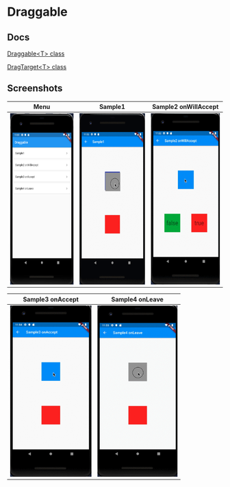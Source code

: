 # Draggable

## Docs

[Draggable\<T\> class](https://api.flutter.dev/flutter/widgets/Draggable-class.html)


[DragTarget\<T\> class](https://api.flutter.dev/flutter/widgets/DragTarget-class.html)

## Screenshots

|Menu|Sample1|Sample2 onWillAccept|
|:-:|:-:|:-:|
|<img src="./screenshots/Menu.png" height="400" alt="Screenshot"/>|<img src="./screenshots/gif/Sample1.gif" height="400" alt="Screenshot"/>|<img src="./screenshots/gif/Sample2.gif" height="400" alt="Screenshot"/>|


|Sample3 onAccept|Sample4 onLeave|
|:-:|:-:|
|<img src="./screenshots/gif/Sample3.gif" height="400" alt="Screenshot"/>|<img src="./screenshots/gif/Sample4.gif" height="400" alt="Screenshot"/>|